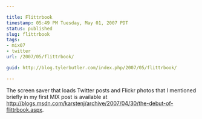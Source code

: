 ```yaml
---

title: Flittrbook
timestamp: 05:49 PM Tuesday, May 01, 2007 PDT
status: published
slug: flittrbook
tags:
- mix07
- twitter
url: /2007/05/flittrbook/

guid: http://blog.tylerbutler.com/index.php/2007/05/flittrbook/

---
```


The screen saver that loads Twitter posts and Flickr photos that I mentioned
briefly in my first MIX post is available at
[http://blogs.msdn.com/karstenj/archive/2007/04/30/the-debut-of-
flittrbook.aspx][1].

   [1]: http://blogs.msdn.com/karstenj/archive/2007/04/30/the-debut-of-flittrbook.aspx
